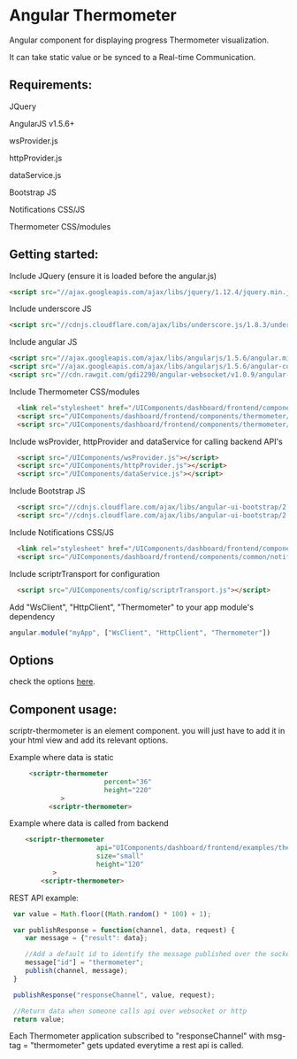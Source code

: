 # Angular Thermometer 
 
  Angular component for displaying progress Thermometer visualization.
  
  It can take static value or be synced to a Real-time Communication. 

## Requirements:

  JQuery
  
  AngularJS v1.5.6+
  
  wsProvider.js
  
  httpProvider.js
  
  dataService.js
  
  Bootstrap JS
  
  Notifications CSS/JS

  Thermometer CSS/modules
  
## Getting started:

  Include JQuery (ensure it is loaded before the angular.js)

  ```html
  <script src="//ajax.googleapis.com/ajax/libs/jquery/1.12.4/jquery.min.js"></script>
  ```

  Include underscore JS

  ```html
  <script src="//cdnjs.cloudflare.com/ajax/libs/underscore.js/1.8.3/underscore-min.js"></script>
  ```

  Include angular JS
  
  ```html
  <script src="//ajax.googleapis.com/ajax/libs/angularjs/1.5.6/angular.min.js"></script>
  <script src="//ajax.googleapis.com/ajax/libs/angularjs/1.5.6/angular-cookies.js"></script>
  <script src="//cdn.rawgit.com/gdi2290/angular-websocket/v1.0.9/angular-websocket.min.js"></script>
  ```

  Include Thermometer CSS/modules
   
  ```html
    <link rel="stylesheet" href="/UIComponents/dashboard/frontend/components/thermometer/style.css">
    <script src="/UIComponents/dashboard/frontend/components/thermometer/thermometer_directive.js"></script>
    <script src="/UIComponents/dashboard/frontend/components/thermometer/thermometer.js"></script>
  ```

  Include wsProvider, httpProvider and dataService for calling backend API's
  
  ```html
    <script src="/UIComponents/wsProvider.js"></script>
    <script src="/UIComponents/httpProvider.js"></script>
    <script src="/UIComponents/dataService.js"></script>
  ```
  
  Include Bootstrap JS
  
  ```html
    <script src="//cdnjs.cloudflare.com/ajax/libs/angular-ui-bootstrap/2.5.0/ui-bootstrap.min.js"></script>
    <script src="//cdnjs.cloudflare.com/ajax/libs/angular-ui-bootstrap/2.5.0/ui-bootstrap-tpls.min.js"></script>
  ```
  
  Include Notifications CSS/JS
  
  ```html
    <link rel="stylesheet" href="/UIComponents/dashboard/frontend/components/common/notifications.css">
    <script src="/UIComponents/dashboard/frontend/components/common/notifications.js"></script>
  ```
  
  Include scriptrTransport for configuration
  
  ```html
    <script src="/UIComponents/config/scriptrTransport.js"></script>
  ```
  
  Add "WsClient", "HttpClient", "Thermometer" to your app module's dependency
  
  ```javascript
  angular.module("myApp", ["WsClient", "HttpClient", "Thermometer"])
  ```
 ## Options 
 check the options [here](./properties.md).  
 
  
## Component usage:

scriptr-thermometer is an element component. you will just have to add it in your html view and add its relevant options.

Example where data is static

 ```html
      <scriptr-thermometer
                         percent="36"  
                         height="220"
              >
           <scriptr-thermometer>  
  ```
  
Example where data is called from backend

 ```html
     <scriptr-thermometer
                       api="UIComponents/dashboard/frontend/examples/thermometer/getThermometerValue"      
                       size="small"       
                       height="120"
            >
         <scriptr-thermometer>  
  ```
  
  REST API example:
  
  ```javascript
   var value = Math.floor((Math.random() * 100) + 1);

   var publishResponse = function(channel, data, request) {
      var message = {"result": data};

      //Add a default id to identify the message published over the socket
      message["id"] = "thermometer";
      publish(channel, message);
   }

   publishResponse("responseChannel", value, request);

   //Return data when someone calls api over websocket or http
   return value;
  ```
  Each Thermometer application subscribed to "responseChannel" with msg-tag = "thermometer" gets updated everytime a rest api is called. 

